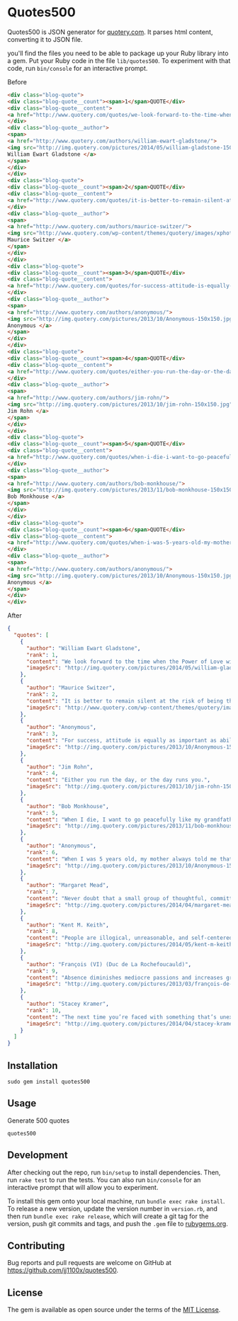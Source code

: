 # Quotes500
Quotes500 is JSON generator for [quotery.com](http://www.quotery.com/). It parses html content, converting it to JSON file.

you'll find the files you need to be able to package up your Ruby library into a gem. Put your Ruby code in the file `lib/quotes500`. To experiment with that code, run `bin/console` for an interactive prompt.

Before
```html
<div class="blog-quote">
<div class="blog-quote__count"><span>1</span>QUOTE</div>
<div class="blog-quote__content">
<a href="http://www.quotery.com/quotes/we-look-forward-to-the-time-when-the-power-of/">We look forward to the time when the Power of Love will replace the Love of Power. Then will our world know the blessings of peace.</a>
</div>
<div class="blog-quote__author">
<span>
<a href="http://www.quotery.com/authors/william-ewart-gladstone/">
<img src="http://img.quotery.com/pictures/2014/05/william-gladstone-150x150.jpg" alt="A photograph of William Gladstone." class="blog-quote__thumbnail">
William Ewart Gladstone </a>
</span>
</div>
</div>
<div class="blog-quote">
<div class="blog-quote__count"><span>2</span>QUOTE</div>
<div class="blog-quote__content">
<a href="http://www.quotery.com/quotes/it-is-better-to-remain-silent-at-the-risk-of/">It is better to remain silent at the risk of being thought a fool, than to talk and remove all doubt of it.</a>
</div>
<div class="blog-quote__author">
<span>
<a href="http://www.quotery.com/authors/maurice-switzer/">
<img src="http://www.quotery.com/wp-content/themes/quotery/images/xphoto-unavailable.jpg.pagespeed.ic.vuAA-A-Ii3.jpg" alt="" class="blog-quote__thumbnail">
Maurice Switzer </a>
</span>
</div>
</div>
<div class="blog-quote">
<div class="blog-quote__count"><span>3</span>QUOTE</div>
<div class="blog-quote__content">
<a href="http://www.quotery.com/quotes/for-success-attitude-is-equally-as-important-as-ability/">For success, attitude is equally as important as ability.</a>
</div>
<div class="blog-quote__author">
<span>
<a href="http://www.quotery.com/authors/anonymous/">
<img src="http://img.quotery.com/pictures/2013/10/Anonymous-150x150.jpg" alt="A photograph of Anonymous." class="blog-quote__thumbnail">
Anonymous </a>
</span>
</div>
</div>
<div class="blog-quote">
<div class="blog-quote__count"><span>4</span>QUOTE</div>
<div class="blog-quote__content">
<a href="http://www.quotery.com/quotes/either-you-run-the-day-or-the-day-runs-you/">Either you run the day, or the day runs you.</a>
</div>
<div class="blog-quote__author">
<span>
<a href="http://www.quotery.com/authors/jim-rohn/">
<img src="http://img.quotery.com/pictures/2013/10/jim-rohn-150x150.jpg" alt="A photograph of Jim Rohn." class="blog-quote__thumbnail">
Jim Rohn </a>
</span>
</div>
</div>
<div class="blog-quote">
<div class="blog-quote__count"><span>5</span>QUOTE</div>
<div class="blog-quote__content">
<a href="http://www.quotery.com/quotes/when-i-die-i-want-to-go-peacefully-like-my/">When I die, I want to go peacefully like my grandfather did–in his sleep. Not yelling and screaming like the passengers in his car.</a>
</div>
<div class="blog-quote__author">
<span>
<a href="http://www.quotery.com/authors/bob-monkhouse/">
<img src="http://img.quotery.com/pictures/2013/11/bob-monkhouse-150x150.jpg" alt="A photograph of Bob Monkhouse." class="blog-quote__thumbnail">
Bob Monkhouse </a>
</span>
</div>
</div>
<div class="blog-quote">
<div class="blog-quote__count"><span>6</span>QUOTE</div>
<div class="blog-quote__content">
<a href="http://www.quotery.com/quotes/when-i-was-5-years-old-my-mother-always-told/">When I was 5 years old, my mother always told me that happiness was the key to life. When I went to school, they asked me what I wanted to be when I grew up. I wrote down &#8220;happy.&#8221; They told me I didn’t understand the assignment, and I told them they didn’t understand life.</a>
</div>
<div class="blog-quote__author">
<span>
<a href="http://www.quotery.com/authors/anonymous/">
<img src="http://img.quotery.com/pictures/2013/10/Anonymous-150x150.jpg" alt="A photograph of Anonymous." class="blog-quote__thumbnail">
Anonymous </a>
</span>
</div>
</div>
```
After
```JSON
{
  "quotes": [
    {
      "author": "William Ewart Gladstone",
      "rank": 1,
      "content": "We look forward to the time when the Power of Love will replace the Love of Power. Then will our world know the blessings of peace.",
      "imageSrc": "http://img.quotery.com/pictures/2014/05/william-gladstone-150x150.jpg"
    },
    {
      "author": "Maurice Switzer",
      "rank": 2,
      "content": "It is better to remain silent at the risk of being thought a fool, than to talk and remove all doubt of it.",
      "imageSrc": "http://www.quotery.com/wp-content/themes/quotery/images/xphoto-unavailable.jpg.pagespeed.ic.vuAA-A-Ii3.jpg"
    },
    {
      "author": "Anonymous",
      "rank": 3,
      "content": "For success, attitude is equally as important as ability.",
      "imageSrc": "http://img.quotery.com/pictures/2013/10/Anonymous-150x150.jpg"
    },
    {
      "author": "Jim Rohn",
      "rank": 4,
      "content": "Either you run the day, or the day runs you.",
      "imageSrc": "http://img.quotery.com/pictures/2013/10/jim-rohn-150x150.jpg"
    },
    {
      "author": "Bob Monkhouse",
      "rank": 5,
      "content": "When I die, I want to go peacefully like my grandfather did–in his sleep. Not yelling and screaming like the passengers in his car.",
      "imageSrc": "http://img.quotery.com/pictures/2013/11/bob-monkhouse-150x150.jpg"
    },
    {
      "author": "Anonymous",
      "rank": 6,
      "content": "When I was 5 years old, my mother always told me that happiness was the key to life. When I went to school, they asked me what I wanted to be when I grew up. I wrote down “happy.” They told me I didn’t understand the assignment, and I told them they didn’t understand life.",
      "imageSrc": "http://img.quotery.com/pictures/2013/10/Anonymous-150x150.jpg"
    },
    {
      "author": "Margaret Mead",
      "rank": 7,
      "content": "Never doubt that a small group of thoughtful, committed citizens can change the world. Indeed, it’s the only thing that ever has.",
      "imageSrc": "http://img.quotery.com/pictures/2014/04/margaret-mead-150x150.jpg"
    },
    {
      "author": "Kent M. Keith",
      "rank": 8,
      "content": "People are illogical, unreasonable, and self-centered. Love them anyway.",
      "imageSrc": "http://img.quotery.com/pictures/2014/05/kent-m-keith-150x150.jpg"
    },
    {
      "author": "François (VI) (Duc de La Rochefoucauld)",
      "rank": 9,
      "content": "Absence diminishes mediocre passions and increases great ones, as the wind blows out candles and fans fire.",
      "imageSrc": "http://img.quotery.com/pictures/2013/03/françois-de-la-rochefoucauld-150x150.jpg"
    },
    {
      "author": "Stacey Kramer",
      "rank": 10,
      "content": "The next time you’re faced with something that’s unexpected, unwanted and uncertain, consider that it just may be a gift.",
      "imageSrc": "http://img.quotery.com/pictures/2014/04/stacey-kramer-150x150.jpg"
    }
  ]
}
```


## Installation

```shell
sudo gem install quotes500
```

## Usage

Generate 500 quotes

``` shell
quotes500
```

## Development

After checking out the repo, run `bin/setup` to install dependencies. Then, run `rake test` to run the tests. You can also run `bin/console` for an interactive prompt that will allow you to experiment.

To install this gem onto your local machine, run `bundle exec rake install`. To release a new version, update the version number in `version.rb`, and then run `bundle exec rake release`, which will create a git tag for the version, push git commits and tags, and push the `.gem` file to [rubygems.org](https://rubygems.org).

## Contributing

Bug reports and pull requests are welcome on GitHub at https://github.com/jj1100x/quotes500.


## License

The gem is available as open source under the terms of the [MIT License](http://opensource.org/licenses/MIT).
